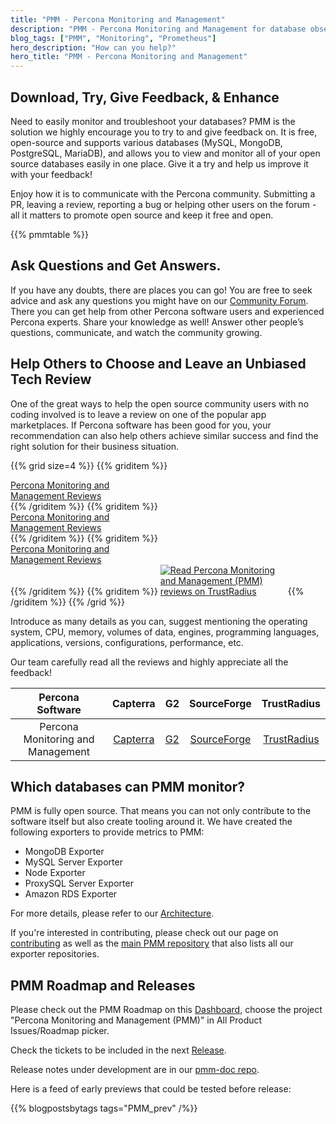 ```yaml
---
title: "PMM - Percona Monitoring and Management"
description: "PMM - Percona Monitoring and Management for database observability"
blog_tags: ["PMM", "Monitoring", "Prometheus"]
hero_description: "How can you help?"
hero_title: "PMM - Percona Monitoring and Management"
---
```


## Download, Try, Give Feedback, & Enhance

Need to easily monitor and troubleshoot your databases? PMM is the solution we highly encourage you to try to and give feedback on. It is free, open-source and supports various databases (MySQL, MongoDB, PostgreSQL, MariaDB), and allows you to view and monitor all of your open source databases easily in one place. Give it a try and help us improve it with your feedback! 

Enjoy how it is to communicate with the Percona community. Submitting a PR, leaving a review, reporting a bug or helping other users on the forum - all it matters to promote open source and keep it free and open. 


{{% pmmtable %}}


## Ask Questions and Get Answers.

If you have any doubts, there are places you can go! You are free to seek advice and ask any questions you might have on our [Community Forum](https://forums.percona.com/c/percona-monitoring-and-management-pmm/30/none). There you can get help from other Percona software users and experienced Percona experts. Share your knowledge as well! Answer other people’s questions, communicate, and watch the community growing.


## Help Others to Choose and Leave an Unbiased Tech Review
One of the great ways to help the open source community users with no coding involved is to leave a review on one of the popular app marketplaces. If Percona software has been good for you, your recommendation can also help others achieve similar success and find the right solution for their business situation. 

{{% grid size=4 %}}
{{% griditem %}}
<!-- Begin SF Tag -->
<div class="sf-root" data-id="3260615" data-variant-id="sf" data-badge="leader-badge-black" data-metadata="achievement=leader-2020" style="width:180px" data-project-url="https://sourceforge.net/software/product/Percona-Monitoring-and-Management/">
    <a href="https://sourceforge.net/software/product/Percona-Monitoring-and-Management/" target="_blank">Percona Monitoring and Management Reviews</a>
</div>
<script type="text/javascript">(function () {var sc=document.createElement('script');sc.type='text/javascript';sc.async=true;sc.src='https://b.sf-syn.com/badge_js?sf_id=3260615&variant_id=sf';var p=document.getElementsByTagName('script')[0];p.parentNode.insertBefore(sc, p);})();
</script>
<!-- End SF Tag -->
{{% /griditem %}}
{{% griditem %}}
<!-- Begin SF Tag -->
<div class="sf-root" data-id="3260615" data-variant-id="sf" data-badge="leader-winter-white" data-metadata="achievement=leader-seasonal-2021-winter" style="width:180px" data-project-url="https://sourceforge.net/software/product/Percona-Monitoring-and-Management/">
    <a href="https://sourceforge.net/software/product/Percona-Monitoring-and-Management/" target="_blank">Percona Monitoring and Management Reviews</a>
</div>
<script type="text/javascript">(function () {var sc=document.createElement('script');sc.type='text/javascript';sc.async=true;sc.src='https://b.sf-syn.com/badge_js?sf_id=3260615&variant_id=sf';var p=document.getElementsByTagName('script')[0];p.parentNode.insertBefore(sc, p);})();
</script>
<!-- End SF Tag -->
{{% /griditem %}}
{{% griditem %}}
<!-- Begin SF Tag -->
<div class="sf-root" data-id="3260615" data-variant-id="sf" data-badge="leader-spring-white" data-metadata="achievement=leader-seasonal-2021-spring" style="width:180px" data-project-url="https://sourceforge.net/software/product/Percona-Monitoring-and-Management/">
    <a href="https://sourceforge.net/software/product/Percona-Monitoring-and-Management/" target="_blank">Percona Monitoring and Management Reviews</a>
</div>
<script type="text/javascript">(function () {var sc=document.createElement('script');sc.type='text/javascript';sc.async=true;sc.src='https://b.sf-syn.com/badge_js?sf_id=3260615&variant_id=sf';var p=document.getElementsByTagName('script')[0];p.parentNode.insertBefore(sc, p);})();
</script>
<!-- End SF Tag -->
{{% /griditem %}}
{{% griditem %}}
<a href="https://www.trustradius.com/products/percona-monitoring-and-management-pmm/reviews?source=ratings_badge&utm_source=badge&utm_medium=referral&utm_campaign=trustradius_ratings_badge" style="display:inline-block;" target="_blank" title="Read Percona Monitoring and Management (PMM) reviews on TrustRadius" rel="noopener"><img alt="Read Percona Monitoring and Management (PMM) reviews on TrustRadius" style="max-width:200px" src="https://www.trustradius.com/api/v1/ratings_badge/percona-monitoring-and-management-pmm"></a>
{{% /griditem %}}
{{% /grid %}}

Introduce as many details as you can, suggest mentioning the operating system, CPU, memory, volumes of data, engines, programming languages, applications, versions, configurations, performance, etc.  

Our team carefully read all the reviews and highly appreciate all the feedback!

| Percona Software | Capterra | G2 | SourceForge | TrustRadius |
|:----------------:|:--------:|:--:|:-----------:|:-----------:|
| Percona Monitoring and Management | [Capterra](https://reviews.capterra.com/new/203166) | [G2](https://www.g2.com/products/percona-monitoring-and-management-pmm/reviews/) | [SourceForge](https://sourceforge.net/software/product/Percona-Monitoring-and-Management/) | [TrustRadius](https://www.trustradius.com/products/percona-monitoring-and-management-pmm/reviews) |

## Which databases can PMM monitor?

PMM is fully open source. That means you can not only contribute to the software itself but also create tooling around it. We have created the following exporters to provide metrics to PMM:

* MongoDB Exporter
* MySQL Server Exporter
* Node Exporter
* ProxySQL Server Exporter
* Amazon RDS Exporter

For more details, please refer to our [Architecture](https://www.percona.com/doc/percona-monitoring-and-management/2.x/details/architecture.html).

If you're interested in contributing, please check out our page on [contributing](/contribute) as well as the [main PMM repository](https://github.com/percona/pmm) that also lists all our exporter repositories.

## PMM Roadmap and Releases

Please check out the PMM Roadmap on this [Dashboard](https://perconadev.atlassian.net/secure/Dashboard.jspa?selectPageId=13502), choose the project "Percona Monitoring and Management (PMM)" in All Product Issues/Roadmap picker.

Check the tickets to be included in the next [Release](https://perconadev.atlassian.net/issues/?jql=project%20%3D%20%22Percona%20Monitoring%20and%20Management%22%20and%20fixVersion%20%3D%20earliestUnreleasedVersion()). 

Release notes under development are in our [pmm-doc repo](https://github.com/percona/pmm-doc/labels/RN).

Here is a feed of early previews that could be tested before release:

{{% blogpostsbytags tags="PMM_prev" /%}}


